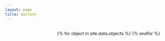```yaml
---
layout: page
title: Gallery
---
```

<style>
/* * { box-sizing: border-box ; }*/
/* force scrollbar */
html { overflow-y: scroll ; }
/* ---- grid ---- */
/* clear fix */
.grid:after {
  content: '' ;
  display: block ;
  clear: both ;
}
/* ---- .grid-item ---- */
.grid-sizer,
.grid-item {
  width: 33.3333% ;
}
.grid-item {
  float: left ;
  overflow: hidden;
}
.grid-item img {
  display: block ;
  width: 100% ;
  -moz-transform: scale(1.6);
  -webkit-transform: scale(1.6);
  transform: scale(1.6);
  -moz-transition: all 1.5s;
  -webkit-transition: all 1.5s;
  transition: all 1.5s;
}
.grid-item:hover img {
  -moz-transform: scale(2.0);
  -webkit-transform: scale(2.0);
  transform: scale(2.0);
}
</style>

<script src="https://code.jquery.com/jquery-3.2.0.min.js"></script>
<script src="https://unpkg.com/imagesloaded@4.1/imagesloaded.pkgd.min.js"></script>
<script src="https://unpkg.com/masonry-layout@4/dist/masonry.pkgd.min.js"></script>

<div class="grid" style="margin-top:30px;">
  <div class="grid-sizer"></div>
  {% for object in site.data.objects %}
      <div class="grid-item">
        <a href="{{ site.baseurl }}/objects/{{ object.id }}">
          <img src="{{ site.baseurl }}/tiles/images/{{ object.id }}-1/full/full/0/default.jpg"/>
        </a>
      </div>
  {% endfor %}
</div>

<script>
  var $grid = $('.grid').imagesLoaded( function() {
    $grid.masonry({
      itemSelector: '.grid-item',
      percentPosition: true,
      columnWidth: '.grid-sizer'
    });
  });
</script>
